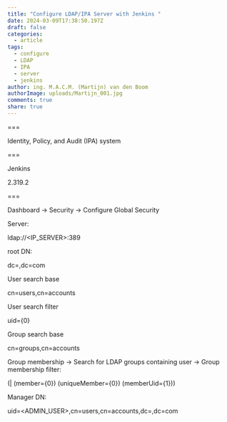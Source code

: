 ```yaml
---
title: "Configure LDAP/IPA Server with Jenkins "
date: 2024-03-09T17:38:50.197Z
draft: false
categories:
  - article
tags:
  - configure
  - LDAP
  - IPA
  - server
  - jenkins
author: ing. M.A.C.M. (Martijn) van den Boom
authorImage: uploads/Martijn_001.jpg
comments: true
share: true
---
```

\===

Identity, Policy, and Audit (IPA) system

\===

Jenkins

2.319.2

\=﻿==

Dashboard -> Security -> Configure Global Security



Server:

ldap://<IP_SERVER>:389



root DN:

dc=<NETWORK>,dc=com



User search base

cn=users,cn=accounts



User search filter

uid={0}



Group search base

cn=groups,cn=accounts



Group membership -> Search for LDAP groups containing user -> Group membership filter:

(| (member={0}) (uniqueMember={0}) (memberUid={1}))



Manager DN:

uid=<ADMIN_USER>,cn=users,cn=accounts,dc=<NETWORK>,dc=com